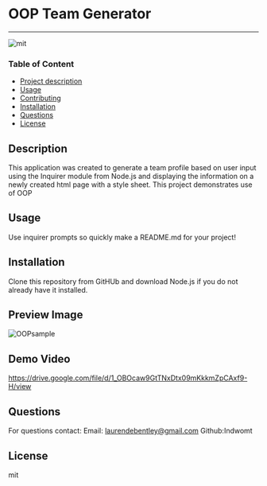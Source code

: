 
#  OOP Team Generator

---

![mit](https://img.shields.io/badge/license-mit-green)

### Table of Content
- [Project description](#Description)
- [Usage](#Usage)
- [Contributing](#Contributing)
- [Installation](#Installation)
- [Questions](#Questions)
- [License](#License)

## Description
This application was created to generate a team profile based on user input using the Inquirer module from Node.js and displaying the information on a newly created html page with a style sheet. This project demonstrates use of OOP

## Usage
Use inquirer prompts so quickly make a README.md for your project!

## Installation
Clone this repository from GitHUb and download Node.js if you do not already have it installed.

## Preview Image
![OOPsample](https://user-images.githubusercontent.com/112091298/225072830-ea86c1f3-934b-4609-a2a4-14fa4a597a48.PNG)

## Demo Video

https://drive.google.com/file/d/1_OBOcaw9GtTNxDtx09mKkkmZpCAxf9-H/view

## Questions 
For questions contact:
Email: laurendebentley@gmail.com
Github:Indwomt

## License
mit
        
